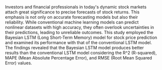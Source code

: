 Investors and financial professionals in today's dynamic stock markets attach great significance to precise forecasts of stock returns. This emphasis is not only on accurate forecasting models but also their reliability. While conventional machine learning models can predict nonlinear datasets with high accuracy, they often overlook uncertainties in their predictions, leading to unreliable outcomes. This study employed the Bayesian LSTM (Long Short-Term Memory) model for stock price prediction and examined its performance with that of the conventional LSTM model. The findings revealed that the Bayesian LSTM model produces better results than the conventional LSTM model considering the R^2 (R-squared), MAPE (Mean Absolute Percentage Error), and RMSE (Root Mean Squared Error) values. 
